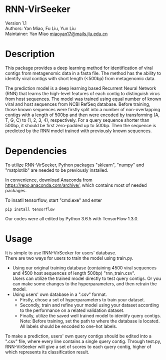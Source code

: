 # RNN-VirSeeker
Version 1.1 <br>
Authors: Yan Miao, Fu Liu, Yun Liu <br>
Maintainer: Yan Miao miaoyan17@mails.jlu.edu.cn 

# Description
This package provides a deep learning method for identification of viral contigs from metagenomic data in a fasta file. The method has the ability to identify viral contigs with short length (<500bp) from metagenomic data.

The prediction model is a deep learning based Recurrent Neural Network (RNN) that learns the high-level features of each contig to distinguish virus from host sequences. The model was trained using equal number of known viral and host sequences from NCBI RefSeq database. Before training, those known sequences were firstly split into a number of non-overlapping contigs with a length of 500bp and then were encoded by transforming (A, T, G, C) to (1, 2, 3, 4), respectively.  For a query sequence shorter than 500bp, it should be first zero-padded up to 500bp. Then the sequence is predicted by the RNN model trained with previously known sequences.

# Dependencies
To utilize RNN-VirSeeker, Python packages "sklearn", "numpy" and "matplotlib" are needed to be previously installed.

In convenience, download Anaconda from https://repo.anaconda.com/archive/, which contains most of needed packages.

To insatll tensorflow, start "cmd.exe" and enter <br>
```
pip install tensorflow
```
Our codes were all edited by Python 3.6.5 with TensorFlow 1.3.0.
# Usage
It is simple to use RNN-VirSeeker for users' database. <br>
There are two ways for users to train the model using train.py.
* Using our original training database (containing 4500 viral sequences and 4500 host sequences of length 500bp) "rnn_train.csv". <br>
Users can utilize the trained model directly to test query contigs. Or you can make some changes to the hyperparameters, and then retrain the model.
* Using users' own database in a ".csv" format. <br>
	* Firstly, chose a set of hyperparameters to train your dataset.
	* Secondly, train and refine your model using your dataset according to the performance on a related validation dataset.
	* Finally, utilize the saved well trained model to identify query contigs. 
Note: Before training, set the path to where the database is located. All labels should be encoded to one-hot labels.

To make a prediction, users' own query contigs should be edited into a ".csv" file, where every line contains a single query contig. Through test.py, RNN-VirSeeker will give a set of scores to each query contig, higher of which represents its classification result.
